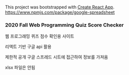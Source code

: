 This project was bootstrapped with [Create React App](https://github.com/facebook/create-react-app).
https://www.npmjs.com/package/google-spreadsheet


### 2020 Fall Web Programming Quiz Score Checker

웹 프로그래밍 퀴즈 점수 확인용 사이트

리액트 기반 구글 api 활용

제한적 공개 구글 스프레드 시트에 접근하여 정보를 가져옴

xlsx 파일은 안됨
